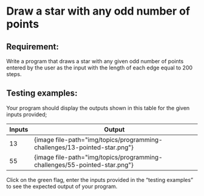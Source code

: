 # Draw a star with any odd number of points

## Requirement:

Write a program that draws a star with any given odd number of points entered by the user as the input with the length of each edge equal to 200 steps.

## Testing examples:

Your program should display the outputs shown in this table for the given inputs provided;

| Inputs     | Output                                                                    |
| ---------- | ------------------------------------------------------------------------- |
| 13         | {image file-path="img/topics/programming-challenges/13-pointed-star.png"} |
| 55         | {image file-path="img/topics/programming-challenges/55-pointed-star.png"} |

Click on the green flag, enter the inputs provided in the “testing examples” to see the expected output of your program.
